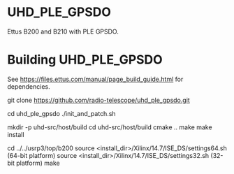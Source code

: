 UHD_PLE_GPSDO
=============

Ettus B200 and B210 with PLE GPSDO.

Building UHD_PLE_GPSDO
======================

See https://files.ettus.com/manual/page_build_guide.html for dependencies.

git clone https://github.com/radio-telescope/uhd_ple_gpsdo.git

cd uhd_ple_gpsdo
./init_and_patch.sh

mkdir -p uhd-src/host/build
cd uhd-src/host/build
cmake ..
make
make install

cd ../../usrp3/top/b200
source <install_dir>/Xilinx/14.7/ISE_DS/settings64.sh (64-bit platform)
source <install_dir>/Xilinx/14.7/ISE_DS/settings32.sh (32-bit platform)
make
